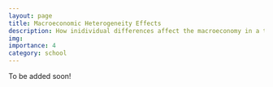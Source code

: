 ```yaml
---
layout: page
title: Macroeconomic Heterogeneity Effects
description: How inidividual differences affect the macroeconomy in a two-agent DSGE model
img:
importance: 4
category: school
---
```


To be added soon!
